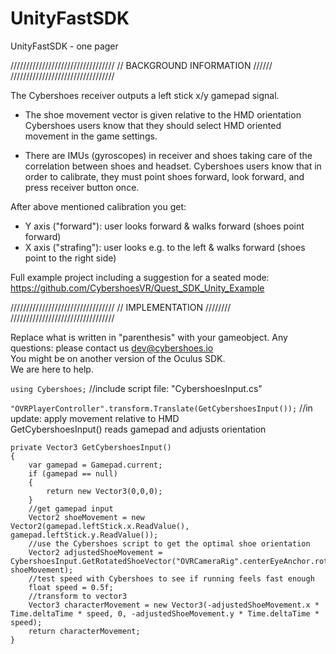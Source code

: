 # UnityFastSDK
UnityFastSDK - one pager

/////////////////////////////////
// BACKGROUND INFORMATION  //////
/////////////////////////////////


The Cybershoes receiver outputs a left stick x/y gamepad signal.  

* The shoe movement vector is given relative to the HMD orientation 
Cybershoes users know that they should select HMD oriented movement in the game settings. 

* There are IMUs (gyroscopes) in receiver and shoes taking care of the correlation between shoes and headset. 
Cybershoes users know that in order to calibrate, they must point shoes forward, look forward, and press receiver button once. 

After above mentioned calibration you get:
* Y axis ("forward"): user looks forward & walks forward (shoes point forward)
* X axis ("strafing"): user looks e.g. to the left & walks forward (shoes point to the right side)

Full example project including a suggestion for a seated mode: https://github.com/CybershoesVR/Quest_SDK_Unity_Example 

///////////////////////////////// 
//  IMPLEMENTATION  //////// 
/////////////////////////////////  

Replace what is written in "parenthesis" with your gameobject.
Any questions: please contact us dev@cybershoes.io   
You might be on another version of the Oculus SDK.   
We are here to help. 

```using Cybershoes;``` //include script file: "CybershoesInput.cs"  

```"OVRPlayerController".transform.Translate(GetCybershoesInput());``` //in update: apply movement relative to HMD  
GetCybershoesInput() reads gamepad and adjusts orientation
```
private Vector3 GetCybershoesInput()
{
    var gamepad = Gamepad.current;
    if (gamepad == null)
    {
        return new Vector3(0,0,0);
    }
    //get gamepad input
    Vector2 shoeMovement = new Vector2(gamepad.leftStick.x.ReadValue(), gamepad.leftStick.y.ReadValue());
    //use the Cybershoes script to get the optimal shoe orientation
    Vector2 adjustedShoeMovement = CybershoesInput.GetRotatedShoeVector("OVRCameraRig".centerEyeAnchor.rotation, shoeMovement);
    //test speed with Cybershoes to see if running feels fast enough
    float speed = 0.5f;
    //transform to vector3
    Vector3 characterMovement = new Vector3(-adjustedShoeMovement.x * Time.deltaTime * speed, 0, -adjustedShoeMovement.y * Time.deltaTime * speed);
    return characterMovement;
}  
```
